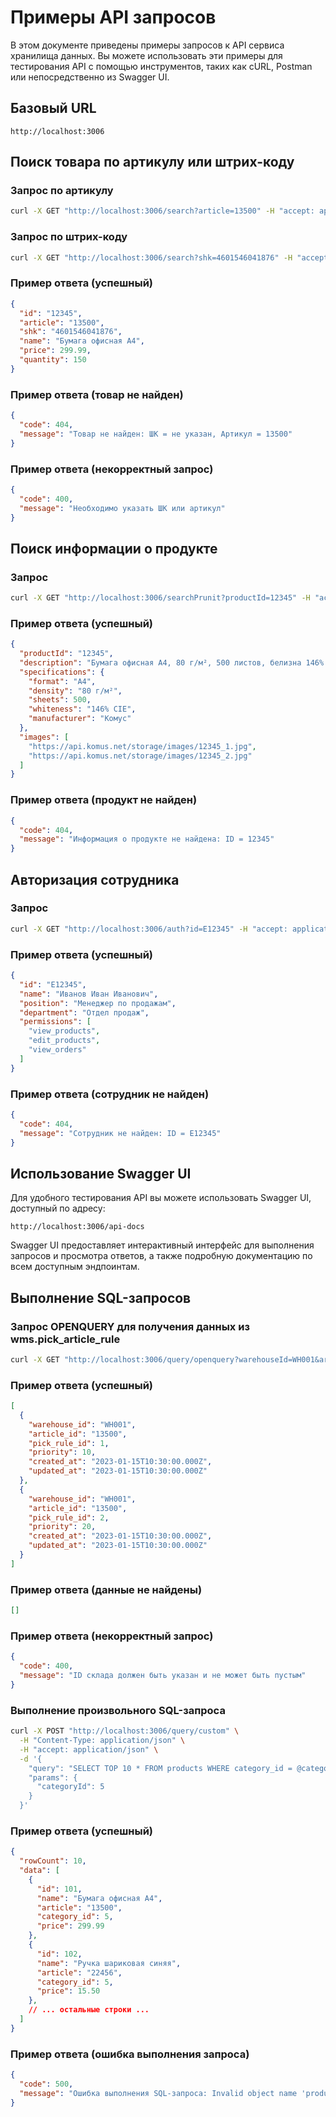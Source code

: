 # Примеры API запросов

В этом документе приведены примеры запросов к API сервиса хранилища данных. Вы можете использовать эти примеры для тестирования API с помощью инструментов, таких как cURL, Postman или непосредственно из Swagger UI.

## Базовый URL

```
http://localhost:3006
```

## Поиск товара по артикулу или штрих-коду

### Запрос по артикулу

```bash
curl -X GET "http://localhost:3006/search?article=13500" -H "accept: application/json"
```

### Запрос по штрих-коду

```bash
curl -X GET "http://localhost:3006/search?shk=4601546041876" -H "accept: application/json"
```

### Пример ответа (успешный)

```json
{
  "id": "12345",
  "article": "13500",
  "shk": "4601546041876",
  "name": "Бумага офисная А4",
  "price": 299.99,
  "quantity": 150
}
```

### Пример ответа (товар не найден)

```json
{
  "code": 404,
  "message": "Товар не найден: ШК = не указан, Артикул = 13500"
}
```

### Пример ответа (некорректный запрос)

```json
{
  "code": 400,
  "message": "Необходимо указать ШК или артикул"
}
```

## Поиск информации о продукте

### Запрос

```bash
curl -X GET "http://localhost:3006/searchPrunit?productId=12345" -H "accept: application/json"
```

### Пример ответа (успешный)

```json
{
  "productId": "12345",
  "description": "Бумага офисная А4, 80 г/м², 500 листов, белизна 146% CIE",
  "specifications": {
    "format": "A4",
    "density": "80 г/м²",
    "sheets": 500,
    "whiteness": "146% CIE",
    "manufacturer": "Комус"
  },
  "images": [
    "https://api.komus.net/storage/images/12345_1.jpg",
    "https://api.komus.net/storage/images/12345_2.jpg"
  ]
}
```

### Пример ответа (продукт не найден)

```json
{
  "code": 404,
  "message": "Информация о продукте не найдена: ID = 12345"
}
```

## Авторизация сотрудника

### Запрос

```bash
curl -X GET "http://localhost:3006/auth?id=E12345" -H "accept: application/json"
```

### Пример ответа (успешный)

```json
{
  "id": "E12345",
  "name": "Иванов Иван Иванович",
  "position": "Менеджер по продажам",
  "department": "Отдел продаж",
  "permissions": [
    "view_products",
    "edit_products",
    "view_orders"
  ]
}
```

### Пример ответа (сотрудник не найден)

```json
{
  "code": 404,
  "message": "Сотрудник не найден: ID = E12345"
}
```

## Использование Swagger UI

Для удобного тестирования API вы можете использовать Swagger UI, доступный по адресу:

```
http://localhost:3006/api-docs
```

Swagger UI предоставляет интерактивный интерфейс для выполнения запросов и просмотра ответов, а также подробную документацию по всем доступным эндпоинтам.

## Выполнение SQL-запросов

### Запрос OPENQUERY для получения данных из wms.pick_article_rule

```bash
curl -X GET "http://localhost:3006/query/openquery?warehouseId=WH001&articleId=13500" -H "accept: application/json"
```

### Пример ответа (успешный)

```json
[
  {
    "warehouse_id": "WH001",
    "article_id": "13500",
    "pick_rule_id": 1,
    "priority": 10,
    "created_at": "2023-01-15T10:30:00.000Z",
    "updated_at": "2023-01-15T10:30:00.000Z"
  },
  {
    "warehouse_id": "WH001",
    "article_id": "13500",
    "pick_rule_id": 2,
    "priority": 20,
    "created_at": "2023-01-15T10:30:00.000Z",
    "updated_at": "2023-01-15T10:30:00.000Z"
  }
]
```

### Пример ответа (данные не найдены)

```json
[]
```

### Пример ответа (некорректный запрос)

```json
{
  "code": 400,
  "message": "ID склада должен быть указан и не может быть пустым"
}
```

### Выполнение произвольного SQL-запроса

```bash
curl -X POST "http://localhost:3006/query/custom" \
  -H "Content-Type: application/json" \
  -H "accept: application/json" \
  -d '{
    "query": "SELECT TOP 10 * FROM products WHERE category_id = @categoryId",
    "params": {
      "categoryId": 5
    }
  }'
```

### Пример ответа (успешный)

```json
{
  "rowCount": 10,
  "data": [
    {
      "id": 101,
      "name": "Бумага офисная А4",
      "article": "13500",
      "category_id": 5,
      "price": 299.99
    },
    {
      "id": 102,
      "name": "Ручка шариковая синяя",
      "article": "22456",
      "category_id": 5,
      "price": 15.50
    },
    // ... остальные строки ...
  ]
}
```

### Пример ответа (ошибка выполнения запроса)

```json
{
  "code": 500,
  "message": "Ошибка выполнения SQL-запроса: Invalid object name 'products'"
}
```
